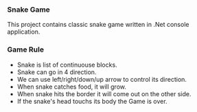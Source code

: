 ### Snake Game
This project contains classic snake game written in .Net console application.

### Game Rule
* Snake is list of continuouse blocks.
* Snake can go in 4 direction. 
* We can use left/right/down/up arrow to control its direction.
* When snake catches food, it will grow.
* When snake hits the border it will come out on the other side.
* If the snake's head touchs its body the Game is over.